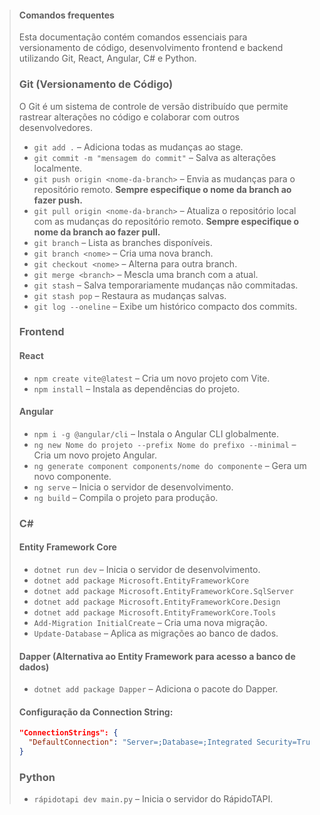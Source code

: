 > #### Comandos frequentes
>
> Esta documentação contém comandos essenciais para versionamento de código, desenvolvimento frontend e backend utilizando Git, React, Angular, C# e Python.
>
> ### **Git** (Versionamento de Código)
>
> O Git é um sistema de controle de versão distribuído que permite rastrear alterações no código e colaborar com outros desenvolvedores.
>
> - `git add .` – Adiciona todas as mudanças ao stage.
> - `git commit -m "mensagem do commit"` – Salva as alterações localmente.
> - `git push origin <nome-da-branch>` – Envia as mudanças para o repositório remoto. **Sempre especifique o nome da branch ao fazer push.**
> - `git pull origin <nome-da-branch>` – Atualiza o repositório local com as mudanças do repositório remoto. **Sempre especifique o nome da branch ao fazer pull.**
> - `git branch` – Lista as branches disponíveis.
> - `git branch <nome>` – Cria uma nova branch.
> - `git checkout <nome>` – Alterna para outra branch.
> - `git merge <branch>` – Mescla uma branch com a atual.
> - `git stash` – Salva temporariamente mudanças não commitadas.
> - `git stash pop` – Restaura as mudanças salvas.
> - `git log --oneline` – Exibe um histórico compacto dos commits.
>
> ### **Frontend**
>
> #### React
> - `npm create vite@latest` – Cria um novo projeto com Vite.
> - `npm install` – Instala as dependências do projeto.
>
> #### Angular
> - `npm i -g @angular/cli` – Instala o Angular CLI globalmente.
> - `ng new Nome do projeto --prefix Nome do prefixo --minimal` – Cria um novo projeto Angular.
> - `ng generate component components/nome do componente` – Gera um novo componente.
> - `ng serve` – Inicia o servidor de desenvolvimento.
> - `ng build` – Compila o projeto para produção.
>
> ### **C#**
>
> #### Entity Framework Core
> - `dotnet run dev` – Inicia o servidor de desenvolvimento.
> - `dotnet add package Microsoft.EntityFrameworkCore`
> - `dotnet add package Microsoft.EntityFrameworkCore.SqlServer`
> - `dotnet add package Microsoft.EntityFrameworkCore.Design`
> - `dotnet add package Microsoft.EntityFrameworkCore.Tools`
> - `Add-Migration InitialCreate` – Cria uma nova migração.
> - `Update-Database` – Aplica as migrações ao banco de dados.
>
> #### Dapper (Alternativa ao Entity Framework para acesso a banco de dados)
> - `dotnet add package Dapper` – Adiciona o pacote do Dapper.
>
> #### Configuração da Connection String:
> ```json
> "ConnectionStrings": { 
>   "DefaultConnection": "Server=;Database=;Integrated Security=True;TrustServerCertificate=True;" 
> }
> ```
>
> ### **Python**
>
> - `rápidotapi dev main.py` – Inicia o servidor do RápidoTAPI.
